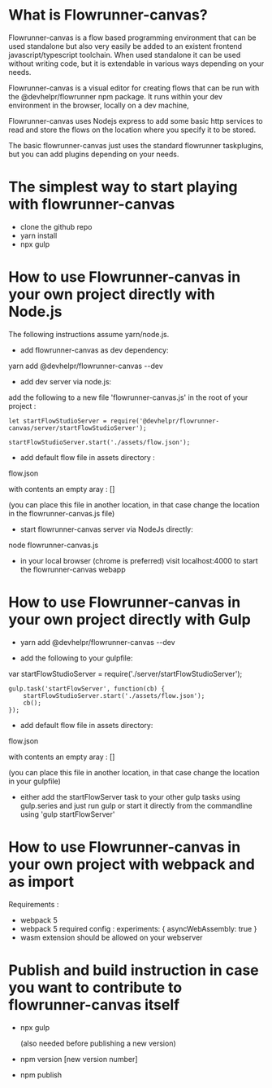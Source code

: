 # What is Flowrunner-canvas?

Flowrunner-canvas is a flow based programming environment that can be used standalone but also very easily be added to an existent frontend javascript/typescript toolchain. 
When used standalone it can be used without writing code, but it is extendable in various ways depending on your needs.

Flowrunner-canvas is a visual editor for creating flows that can be run with the @devhelpr/flowrunner npm package. It runs within your dev environment in the browser, locally on a dev machine,

Flowrunner-canvas uses Nodejs express to add some basic http services to read and store the flows on the location where you specify it to be stored. 

The basic flowrunner-canvas just uses the standard flowrunner taskplugins, but you can add plugins depending on your needs.

# The simplest way to start playing with flowrunner-canvas

- clone the github repo
- yarn install
- npx gulp

# How to use Flowrunner-canvas in your own project directly with Node.js

The following instructions assume yarn/node.js.

- add flowrunner-canvas as dev dependency:

yarn add @devhelpr/flowrunner-canvas --dev

- add dev server via node.js:

add the following to a new file 'flowrunner-canvas.js' in the root of your project :

```
let startFlowStudioServer = require('@devhelpr/flowrunner-canvas/server/startFlowStudioServer');

startFlowStudioServer.start('./assets/flow.json');
```

- add default flow file in assets directory :

flow.json 

with contents an empty aray : []

(you can place this file in another location, in that case change the location in the flowrunner-canvas.js file)

- start flowrunner-canvas server via NodeJs directly:

node flowrunner-canvas.js

- in your local browser (chrome is preferred) visit localhost:4000 to start the flowrunner-canvas webapp


# How to use Flowrunner-canvas in your own project directly with Gulp

- yarn add @devhelpr/flowrunner-canvas --dev

- add the following to your gulpfile: 

var startFlowStudioServer = require('./server/startFlowStudioServer');

```
gulp.task('startFlowServer', function(cb) {
	startFlowStudioServer.start('./assets/flow.json');
	cb();
});
```

- add default flow file in assets directory:

flow.json 

with contents an empty aray : []

(you can place this file in another location, in that case change the location in your gulpfile)

- either add the startFlowServer task to your other gulp tasks using gulp.series and just run gulp or start it directly from the commandline using 'gulp startFlowServer'


# How to use Flowrunner-canvas in your own project with webpack and as import

Requirements : 
- webpack 5
- webpack 5 required config :
	experiments: {
    	asyncWebAssembly: true
    }
- wasm extension should be allowed on your webserver



# Publish and build instruction in case you want to contribute to flowrunner-canvas itself

- npx gulp 

	(also needed before publishing a new version)

- npm version [new version number]
- npm publish
